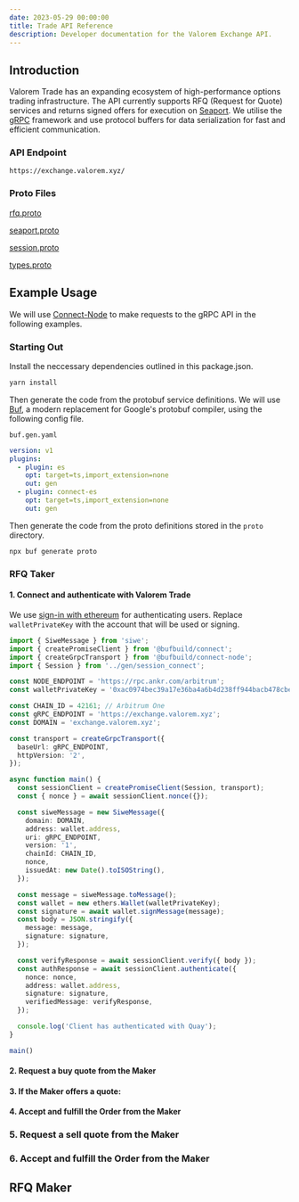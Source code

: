 ```yaml
---
date: 2023-05-29 00:00:00
title: Trade API Reference
description: Developer documentation for the Valorem Exchange API.
---
```


## Introduction

Valorem Trade has an expanding ecosystem of high-performance options trading infrastructure. The API currently supports RFQ (Request for Quote) services and returns signed offers for execution on [Seaport](https://docs.opensea.io/reference/seaport-overview). We utilise the [gRPC](https://grpc.io/docs/what-is-grpc/introduction/) framework and use protocol buffers for data serialization for fast and efficient communication.

### API Endpoint

`https://exchange.valorem.xyz/`

### Proto Files

[rfq.proto](https://github.com/valorem-labs-inc/exchange-proto/blob/main/quay/rfq.proto)

[seaport.proto](https://github.com/valorem-labs-inc/exchange-proto/blob/main/quay/seaport.proto)

[session.proto](https://github.com/valorem-labs-inc/exchange-proto/blob/main/quay/session.proto)

[types.proto](https://github.com/valorem-labs-inc/exchange-proto/blob/main/quay/types.proto)

 

## Example Usage

We will use [Connect-Node](https://connect.build/docs/node/getting-started) to make requests to the gRPC API in the following examples.

### Starting Out

Install the neccessary dependencies outlined in this package.json.
```bash
yarn install
```
Then generate the code from the protobuf service definitions. We will use [Buf](https://www.npmjs.com/package/@bufbuild/buf), a modern replacement for Google's protobuf compiler, using the following config file.

`buf.gen.yaml`
```yaml
version: v1
plugins:
  - plugin: es
    opt: target=ts,import_extension=none
    out: gen
  - plugin: connect-es
    opt: target=ts,import_extension=none
    out: gen
```
Then generate the code from the proto definitions stored in the `proto` directory.
```
npx buf generate proto
```

### RFQ Taker


#### 1. Connect and authenticate with Valorem Trade

We use [sign-in with ethereum](https://docs.login.xyz/)  for authenticating users.
Replace `walletPrivateKey` with the account that will be used or signing.

```typescript
import { SiweMessage } from 'siwe';
import { createPromiseClient } from '@bufbuild/connect';  
import { createGrpcTransport } from '@bufbuild/connect-node';
import { Session } from '../gen/session_connect';

const NODE_ENDPOINT = 'https://rpc.ankr.com/arbitrum';
const walletPrivateKey = '0xac0974bec39a17e36ba4a6b4d238ff944bacb478cbed5efcae784d7bf4f2ff80';

const CHAIN_ID = 42161; // Arbitrum One
const gRPC_ENDPOINT = 'https://exchange.valorem.xyz';
const DOMAIN = 'exchange.valorem.xyz';

const transport = createGrpcTransport({
  baseUrl: gRPC_ENDPOINT,
  httpVersion: '2',
});

async function main() {
  const sessionClient = createPromiseClient(Session, transport);
  const { nonce } = await sessionClient.nonce({});

  const siweMessage = new SiweMessage({
    domain: DOMAIN,
    address: wallet.address,
    uri: gRPC_ENDPOINT,
    version: '1',
    chainId: CHAIN_ID,
    nonce,
    issuedAt: new Date().toISOString(),
  });

  const message = siweMessage.toMessage();
  const wallet = new ethers.Wallet(walletPrivateKey);
  const signature = await wallet.signMessage(message);
  const body = JSON.stringify({ 
    message: message, 
    signature: signature, 
  });

  const verifyResponse = await sessionClient.verify({ body });
  const authResponse = await sessionClient.authenticate({
    nonce: nonce,
    address: wallet.address,
    signature: signature,
    verifiedMessage: verifyResponse,
  });

  console.log('Client has authenticated with Quay');
}

main()
```

#### 2. Request a buy quote from the Maker


#### 3. If the Maker offers a quote:


#### 4. Accept and fulfill the Order from the Maker


### 5. Request a sell quote from the Maker


### 6. Accept and fulfill the Order from the Maker



## RFQ Maker
